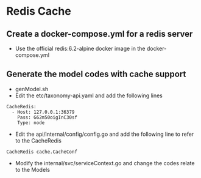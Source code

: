 # Redis Cache

## Create a docker-compose.yml for a redis server

- Use the official redis:6.2-alpine docker image in the docker-compose.yml

## Generate the model codes with cache support

- genModel.sh
- Edit the etc/taxonomy-api.yaml and add the following lines
```
CacheRedis:
  - Host: 127.0.0.1:36379
    Pass: G62m50oigInC30sf
    Type: node
```
- Edit the api/internal/config/config.go and add the following line to refer to the CacheRedis
```	
CacheRedis cache.CacheConf
```
- Modify the internal/svc/serviceContext.go and change the codes relate to the Models
  
